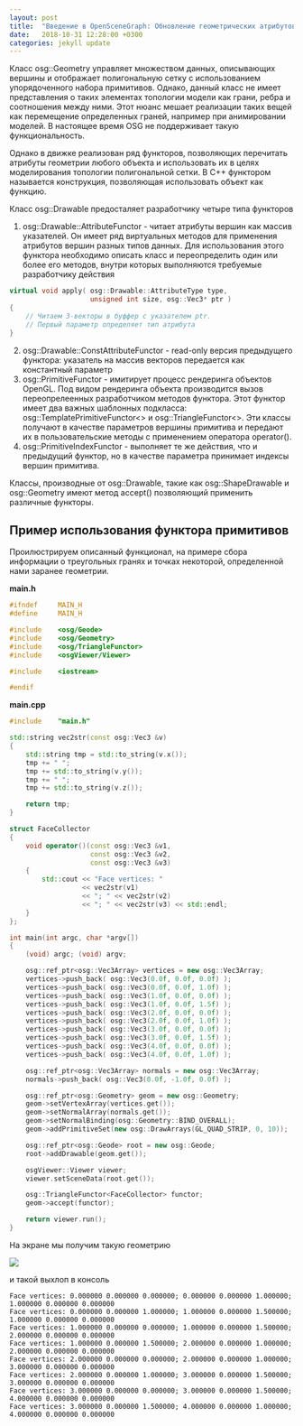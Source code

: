 ```yaml
---
layout: post
title:  "Введение в OpenSceneGraph: Обновление геометрических атрибутов"
date:   2018-10-31 12:28:00 +0300
categories: jekyll update
---
```


Класс osg::Geometry управляет множеством данных, описывающих вершины и отображает полигональную сетку с использованием упорядоченного набора примитивов. Однако, данный класс не имеет представления о таких элементах топологии модели как грани, ребра и соотношения между ними. Этот нюанс мешает реализации таких вещей как перемещение определенных граней, например при анимировании моделей. В настоящее время OSG не поддерживает такую функциональность.

Однако в движке реализован ряд функторов, позволяющих перечитать атрибуты геометрии любого объекта и использовать их в целях моделирования топологии полигональной сетки. В C++ функтором называется конструкция, позволяющая использовать объект как функцию. 

Класс osg::Drawable предосталяет разработчику четыре типа функторов

1. osg::Drawable::AttributeFunctor - читает атрибуты вершин как массив указателей. Он имеет ряд виртуальных методов для применения атрибутов вершин разных типов данных. Для использования этого функтора необходимо описать класс и переопределить один или более его методов, внутри которых выполняются требуемые разработчику действия

```cpp
virtual void apply( osg::Drawable::AttributeType type, 
					unsigned int size, osg::Vec3* ptr )
{
	// Читаем 3-векторы в буффер с указателем ptr.
	// Первый параметр определяет тип атрибута
}
```

2. osg::Drawable::ConstAttributeFunctor - read-only версия предыдущего функтора: указатель на массив векторов передается как константный параметр
3. osg::PrimitiveFunctor - имитирует процесс рендеринга объектов OpenGL. Под видом рендеринга объекта производится вызов переопрелеенных разработчиком методов функтора. Этот функтор имеет два важных шаблонных подкласса: osg::TemplatePrimitiveFunctor<> и osg::TriangleFunctor<>. Эти классы получают в качестве параметров вершины примитива и передают их в пользовательские методы с применением оператора operator().
4. osg::PrimitiveIndexFunctor - выполняет те же действия, что и предыдущий функтор, но в качестве параметра принимает индексы вершин примитива.

Классы, производные от osg::Drawable, такие как osg::ShapeDrawable и osg::Geometry имеют метод accept() позволяющий применить различные функторы.

## Пример использования функтора примитивов

Проилюстрируем описанный функционал, на примере сбора информации о треугольных гранях и точках некоторой, определенной нами заранее геометрии.

**main.h**
```cpp
#ifndef     MAIN_H
#define     MAIN_H

#include    <osg/Geode>
#include    <osg/Geometry>
#include    <osg/TriangleFunctor>
#include    <osgViewer/Viewer>

#include    <iostream>

#endif
```

**main.cpp**
```cpp
#include    "main.h"

std::string vec2str(const osg::Vec3 &v)
{
    std::string tmp = std::to_string(v.x());
    tmp += " ";
    tmp += std::to_string(v.y());
    tmp += " ";
    tmp += std::to_string(v.z());

    return tmp;
}

struct FaceCollector
{
    void operator()(const osg::Vec3 &v1,
                    const osg::Vec3 &v2,
                    const osg::Vec3 &v3)
    {
        std::cout << "Face vertices: "
                  << vec2str(v1)
                  << "; " << vec2str(v2)
                  << "; " << vec2str(v3) << std::endl;
    }
};

int main(int argc, char *argv[])
{
    (void) argc; (void) argv;

    osg::ref_ptr<osg::Vec3Array> vertices = new osg::Vec3Array;
    vertices->push_back( osg::Vec3(0.0f, 0.0f, 0.0f) );
    vertices->push_back( osg::Vec3(0.0f, 0.0f, 1.0f) );
    vertices->push_back( osg::Vec3(1.0f, 0.0f, 0.0f) );
    vertices->push_back( osg::Vec3(1.0f, 0.0f, 1.5f) );
    vertices->push_back( osg::Vec3(2.0f, 0.0f, 0.0f) );
    vertices->push_back( osg::Vec3(2.0f, 0.0f, 1.0f) );
    vertices->push_back( osg::Vec3(3.0f, 0.0f, 0.0f) );
    vertices->push_back( osg::Vec3(3.0f, 0.0f, 1.5f) );
    vertices->push_back( osg::Vec3(4.0f, 0.0f, 0.0f) );
    vertices->push_back( osg::Vec3(4.0f, 0.0f, 1.0f) );

    osg::ref_ptr<osg::Vec3Array> normals = new osg::Vec3Array;
    normals->push_back( osg::Vec3(0.0f, -1.0f, 0.0f) );

    osg::ref_ptr<osg::Geometry> geom = new osg::Geometry;
    geom->setVertexArray(vertices.get());
    geom->setNormalArray(normals.get());
    geom->setNormalBinding(osg::Geometry::BIND_OVERALL);
    geom->addPrimitiveSet(new osg::DrawArrays(GL_QUAD_STRIP, 0, 10));

    osg::ref_ptr<osg::Geode> root = new osg::Geode;
    root->addDrawable(geom.get());

    osgViewer::Viewer viewer;
    viewer.setSceneData(root.get());

    osg::TriangleFunctor<FaceCollector> functor;
    geom->accept(functor);

    return viewer.run();
}
```

На экране мы получим такую геометрию

![](https://habrastorage.org/webt/ai/-a/6v/ai-a6vj4eeubetgk0bpicmjbgfm.png)

и такой выхлоп в консоль

```
Face vertices: 0.000000 0.000000 0.000000; 0.000000 0.000000 1.000000; 1.000000 0.000000 0.000000
Face vertices: 0.000000 0.000000 1.000000; 1.000000 0.000000 1.500000; 1.000000 0.000000 0.000000
Face vertices: 1.000000 0.000000 0.000000; 1.000000 0.000000 1.500000; 2.000000 0.000000 0.000000
Face vertices: 1.000000 0.000000 1.500000; 2.000000 0.000000 1.000000; 2.000000 0.000000 0.000000
Face vertices: 2.000000 0.000000 0.000000; 2.000000 0.000000 1.000000; 3.000000 0.000000 0.000000
Face vertices: 2.000000 0.000000 1.000000; 3.000000 0.000000 1.500000; 3.000000 0.000000 0.000000
Face vertices: 3.000000 0.000000 0.000000; 3.000000 0.000000 1.500000; 4.000000 0.000000 0.000000
Face vertices: 3.000000 0.000000 1.500000; 4.000000 0.000000 1.000000; 4.000000 0.000000 0.000000
```